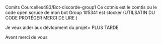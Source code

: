 Comits Courcelles483/Bot-discorde-group1
Ce cotmis est le comtis ou le code open soruce de mon bot Group 1#5341 est stocker (UTILSATIN DU CODE PROTÉGER MERCI DE LIRE )


Je veux aider aux dévlopment du projet= 
PLUS TARDE


Avent merci de vous 
